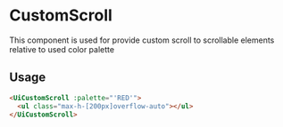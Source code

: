 # CustomScroll

This component is used for provide custom scroll to scrollable elements relative to used color palette

## Usage

```html
<UiCustomScroll :palette="'RED'">
  <ul class="max-h-[200px]overflow-auto"></ul>
</UiCustomScroll>
```
